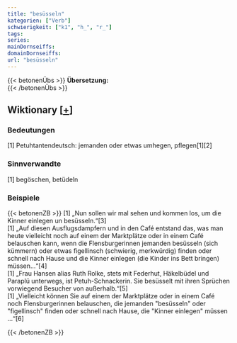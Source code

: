 ```yaml
---
title: "besüsseln"
kategorien: ["Verb"]
schwierigkeit: ["k1", "h_", "r_"]
tags:
series:
mainDornseiffs:
domainDornseiffs:
url: "besüsseln"
---
```


{{< betonenÜbs >}}
**Übersetzung:**  
{{< /betonenÜbs >}}

## Wiktionary [[+](https://de.wiktionary.org/wiki/besüsseln)]

### Bedeutungen
[1] Petuhtantendeutsch: jemanden oder etwas umhegen, pflegen[1][2]  

### Sinnverwandte
[1] begöschen, betüdeln  

### Beispiele
{{< betonenZB >}}
[1] „Nun sollen wir mal sehen und kommen los, um die Kinner einlegen un besüsseln.“[3]  
[1] „Auf diesen Ausflugsdampfern und in den Café entstand das, was man heute vielleicht noch auf einem der Marktplätze oder in einem Café belauschen kann, wenn die Flensburgerinnen jemanden besüsseln (sich kümmern) oder etwas figellinsch (schwierig, merkwürdig) finden oder schnell nach Hause und die Kinner einlegen (die Kinder ins Bett bringen) müssen…“[4]  
[1] „Frau Hansen alias Ruth Rolke, stets mit Federhut, Häkelbüdel und Paraplü unterwegs, ist Petuh-Schnackerin. Sie besüsselt mit ihren Sprüchen vorwiegend Besucher von außerhalb.“[5]  
[1] „Vielleicht können Sie auf einem der Marktplätze oder in einem Café noch Flensburgerinnen belauschen, die jemanden "besüsseln" oder "figellinsch" finden oder schnell nach Hause, die "Kinner einlegen" müssen …“[6]  

{{< /betonenZB >}}


